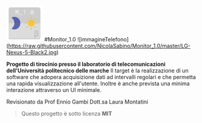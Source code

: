 ![logo](https://raw.githubusercontent.com/NicolaSabino/Monitor_1.0/master/app/src/main/res/mipmap-xhdpi/ic_launcher.png)
#Monitor_1.0
![immagineTelefono] (https://raw.githubusercontent.com/NicolaSabino/Monitor_1.0/master/LG-Nexus-5-Black2.jpg)


**Progetto di tirocinio presso il laboratorio di telecomunicazioni dell'Università politecnico delle marche**
Il target è la realizzazione di un software che adopera acquisizione dati ad intervalli regolari e che permetta una rapida visualizzazione all'utente. Inoltre è anche prevista una minima interazione attraverso un UI minimale.

Revisionato da
Prof Ennio Gambi
Dott.sa Laura Montatini



>Questo progetto è sotto licenza **MIT**
